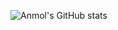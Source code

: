 ![Anmol's GitHub stats](https://github-readme-stats.vercel.app/api?username=Anmoldh&hide=contribs,prs,stars&count_private=true&show_icons=true)
